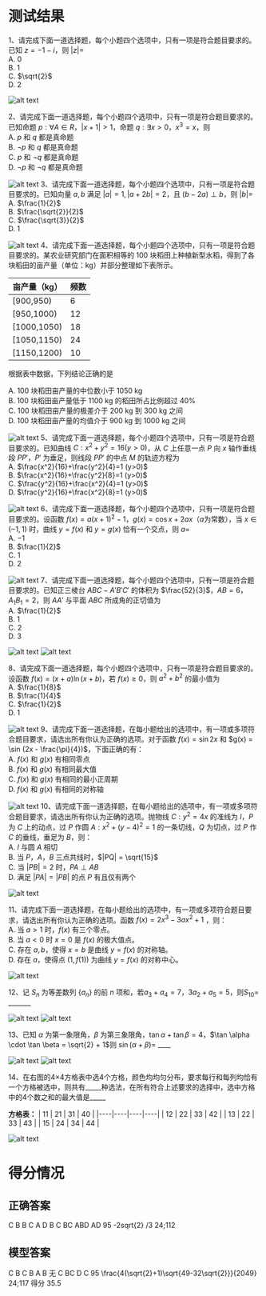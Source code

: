 
# 测试结果
1、请完成下面一道选择题，每个小题四个选项中，只有一项是符合题目要求的。已知 $z = -1 - i$，则 $|z|=$  
A. 0  
B. 1  
C. $\sqrt{2}$  
D. 2

![alt text](baichuan4-1.1-新2-latex.png)

2、请完成下面一道选择题，每个小题四个选项中，只有一项是符合题目要求的。已知命题 $p: \forall A \in R，|x+1|>1$，命题 $q: \exists x>0，x^3=x$，则  
A. $p$ 和 $q$ 都是真命题  
B. $\neg p$ 和 $q$ 都是真命题  
C. $p$ 和 $\neg q$ 都是真命题  
D. $\neg p$ 和 $\neg q$ 都是真命题

![alt text](baichuan4-2.1-新2-latex.png)
3、请完成下面一道选择题，每个小题四个选项中，只有一项是符合题目要求的。已知向量 $a,b$ 满足 $|a|=1,|a+2b|=2$，且 $(b-2a) \perp b$，则 $|b|=$  
A. $\frac{1}{2}$  
B. $\frac{\sqrt{2}}{2}$  
C. $\frac{\sqrt{3}}{2}$  
D. 1

![alt text](baichuan4-3.1-新2-latex.png)
4、请完成下面一道选择题，每个小题四个选项中，只有一项是符合题目要求的。某农业研究部门在面积相等的 100 块稻田上种植新型水稻，得到了各块稻田的亩产量（单位：kg）并部分整理如下表所示。

| 亩产量（kg） | 频数 |
| ------------ | ---- |
| [900,950)    | 6    |
| [950,1000)   | 12   |
| [1000,1050)  | 18   |
| [1050,1150)  | 24   |
| [1150,1200)  | 10   |

根据表中数据，下列结论正确的是  

A. 100 块稻田亩产量的中位数小于 1050 kg  
B. 100 块稻田亩产量低于 1100 kg 的稻田所占比例超过 40%  
C. 100 块稻田亩产量的极差介于 200 kg 到 300 kg 之间  
D. 100 块稻田亩产量的均值介于 900 kg 到 1000 kg 之间

![alt text](baichuan4-4.1-新2-latex.png)
5、请完成下面一道选择题，每个小题四个选项中，只有一项是符合题目要求的。已知曲线 $C: x^2+y^2=16 (y>0)$，从 $C$ 上任意一点 $P$ 向 $x$ 轴作垂线段 $PP'$，$P'$ 为垂足，则线段 $PP'$ 的中点 $M$ 的轨迹方程为  
A. $\frac{x^2}{16}+\frac{y^2}{4}=1 (y>0)$  
B. $\frac{x^2}{16}+\frac{y^2}{8}=1 (y>0)$  
C. $\frac{y^2}{16}+\frac{x^2}{4}=1 (y>0)$  
D. $\frac{y^2}{16}+\frac{x^2}{8}=1 (y>0)$

![alt text](baichuan4-5.1-新2-latex.png)
6、请完成下面一道选择题，每个小题四个选项中，只有一项是符合题目要求的。设函数 $f(x) = a(x+1)^2 - 1$，$g(x) = \cos x + 2ax$（$a$为常数），当 $x \in (-1, 1)$ 时，曲线 $y = f(x)$ 和 $y = g(x)$ 恰有一个交点，则 $a =$  
A. $-1$  
B. $\frac{1}{2}$  
C. 1  
D. 2

![alt text](baichuan4-6.1-新2-latex.png)
7、请完成下面一道选择题，每个小题四个选项中，只有一项是符合题目要求的。已知正三棱台 $ABC - A'B'C'$ 的体积为 $\frac{52}{3}$，$AB = 6$，$A_1B_1 = 2$，则 $AA'$ 与平面 $ABC$ 所成角的正切值为  
A. $\frac{1}{2}$  
B. 1  
C. 2  
D. 3

![alt text](baichuan4-7.1-新2-latex.png)
![alt text](baichuan4-7.2-新2-latex.png)

8、请完成下面一道选择题，每个小题四个选项中，只有一项是符合题目要求的。设函数 $f(x) = (x + a) \ln (x + b)$，若 $f(x) \geq 0$，则 $a^2 + b^2$ 的最小值为  
A. $\frac{1}{8}$  
B. $\frac{1}{4}$  
C. $\frac{1}{2}$  
D. 1

![alt text](baichuan4-8.1-新2-latex.png)
9、请完成下面一道选择题，在每小题给出的选项中，有一项或多项符合题目要求，请选出所有你认为正确的选项。对于函数 $f(x) = \sin 2x$ 和 $g(x) = \sin (2x - \frac{\pi}{4})$，下面正确的有：  
A. $f(x)$ 和 $g(x)$ 有相同零点  
B. $f(x)$ 和 $g(x)$ 有相同最大值  
C. $f(x)$ 和 $g(x)$ 有相同的最小正周期  
D. $f(x)$ 和 $g(x)$ 有相同的对称轴

![alt text](baichuan4-9.1-新2-latex.png)
10、请完成下面一道选择题，在每小题给出的选项中，有一项或多项符合题目要求，请选出所有你认为正确的选项。抛物线 $C: y^2 = 4x$ 的准线为 $l$，$P$ 为 $C$ 上的动点，过 $P$ 作圆 $A: x^2 + (y - 4)^2 = 1$ 的一条切线，$Q$ 为切点，过 $P$ 作 $C$ 的垂线，垂足为 $B$，则：  
A. $l$ 与圆 $A$ 相切  
B. 当 $P$，$A$，$B$ 三点共线时，$|PQ| = \sqrt{15}$  
C. 当 $|PB| = 2$ 时，$PA \perp AB$  
D. 满足 $|PA| = |PB|$ 的点 $P$ 有且仅有两个

![alt text](baichuan4-10.1-新2-latex.png)

11、请完成下面一道选择题，在每小题给出的选项中，有一项或多项符合题目要求，请选出所有你认为正确的选项。函数 $f(x) = 2x^3 - 3ax^2 + 1$ ，则：  
A. 当 $a > 1$ 时，$f(x)$ 有三个零点。  
B. 当 $a < 0$ 时 $x = 0$ 是 $f(x)$ 的极大值点。  
C. 存在 $a, b$，使得 $x = b$ 是曲线 $y = f(x)$ 的对称轴。  
D. 存在 $a$，使得点 $(1, f(1))$ 为曲线 $y = f(x)$ 的对称中心。

![alt text](baichuan4-11.1-新2-latex.png)

12、记 $S_n$ 为等差数列 $\{a_n\}$ 的前 $n$ 项和，若$a_3 + a_4 = 7$，$3a_2 + a_5 = 5$，则$S_{10} =$ _______

![alt text](baichuan4-12.1-新2-latex.png)
![alt text](baichuan4-12.2-新2-latex.png)

13、已知 $\alpha$ 为第一象限角，$\beta$ 为第三象限角，$\tan \alpha + \tan \beta = 4$，$\tan \alpha \cdot \tan \beta = \sqrt{2} + 1$则 $\sin(\alpha + \beta) =$ ____

![alt text](baichuan4-13.1-新2-latex.png)
![alt text](baichuan4-13.2-新2-latex.png)

14、在右图的4×4方格表中选4个方格，颜色均均匀分布，要求每行和每列均恰有一个方格被选中，则共有_____种选法，在所有符合上述要求的选择中，选中方格中的4个数之和的最大值是_____

**方格表：**
| 11 | 21 | 31 | 40 |
|----|----|----|----|
| 12 | 22 | 33 | 42 |
| 13 | 22 | 33 | 43 |
| 15 | 24 | 34 | 44 |

![alt text](baichuan4-14.1-新2-latex.png)

# 得分情况
## 正确答案
C B B C A D B C BC ABD AD 95 -2sqrt{2} /3 24;112
## 模型答案
C B C B A B 无 C BC D C 95 \frac{4(\sqrt{2}+1)\sqrt{49-32\sqrt{2}}}{2049} 24;117
得分 35.5